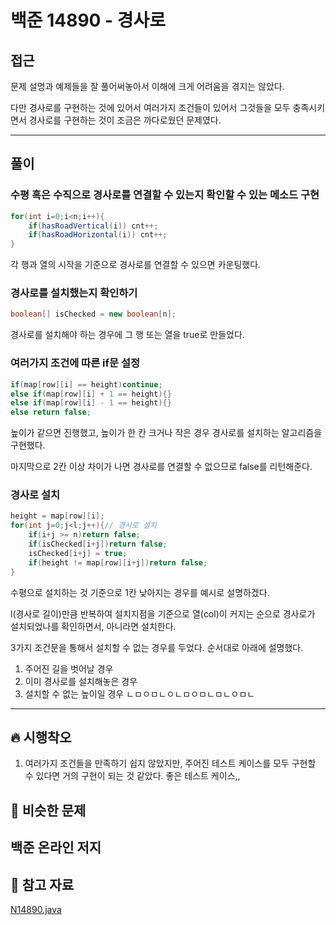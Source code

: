 # 백준 14890 - 경사로

## 접근

문제 설명과 예제들을 잘 풀어써놓아서 이해에 크게 어려움을 겪지는 않았다. 

다만 경사로를 구현하는 것에 있어서 여러가지 조건들이 있어서 그것들을 모두 충족시키면서 경사로를 구현하는 것이 조금은 까다로웠던 문제였다.

---
## 풀이

### 수평 혹은 수직으로 경사로를 연결할 수 있는지 확인할 수 있는 메소드 구현


```java
for(int i=0;i<n;i++){
    if(hasRoadVertical(i)) cnt++;
    if(hasRoadHorizontal(i)) cnt++;
}
```

각 행과 열의 시작을 기준으로 경사로를 연결할 수 있으면 카운팅했다.

### 경사로를 설치했는지 확인하기

```java
boolean[] isChecked = new boolean[n];
```

경사로를 설치해야 하는 경우에 그 행 또는 열을 true로 만들었다.

### 여러가지 조건에 따른 if문 설정

```java
if(map[row][i] == height)continue; 
else if(map[row][i] + 1 == height){}
else if(map[row][i] - 1 == height){}
else return false;
```

높이가 같으면 진행했고, 높이가 한 칸 크거나 작은 경우 경사로를 설치하는 알고리즘을 구현했다. 

마지막으로 2칸 이상 차이가 나면 경사로를 연결할 수 없으므로 false를 리턴해준다.

### 경사로 설치

```java
height = map[row][i];
for(int j=0;j<l;j++){// 경사로 설치
    if(i+j >= n)return false;
    if(isChecked[i+j])return false;
    isChecked[i+j] = true;
    if(height != map[row][i+j])return false;
}
```
수평으로 설치하는 것 기준으로 1칸 낮아지는 경우를 예시로 설명하겠다.

l(경사로 길이)만큼 반복하여 설치지점을 기준으로 열(col)이 커지는 순으로 경사로가 설치되었나를 확인하면서, 아니라면 설치한다.

3가지 조건문을 통해서 설치할 수 없는 경우를 두었다. 순서대로 아래에 설명했다.

1. 주어진 길을 벗어날 경우
2. 이미 경사로를 설치해놓은 경우
3. 설치할 수 없는 높이일 경우
ㄴㅁㅇㅁㄴㅇㄴㅁㅇㅁㄴㅁㄴㅇㅁㄴ

--- 
## 🔥 시행착오

1. 여러가지 조건들을 만족하기 쉽지 않았지만, 주어진 테스트 케이스를 모두 구현할 수 있다면 거의 구현이 되는 것 같았다. 좋은 테스트 케이스,,




## 🤭 비슷한 문제

백준 온라인 저지
- 


## 💌 참고 자료

[N14890.java](https://github.com/Rurril/Problem-Solving/blob/Test/Problem-Solving/PS/Simulation/N14890.java)


